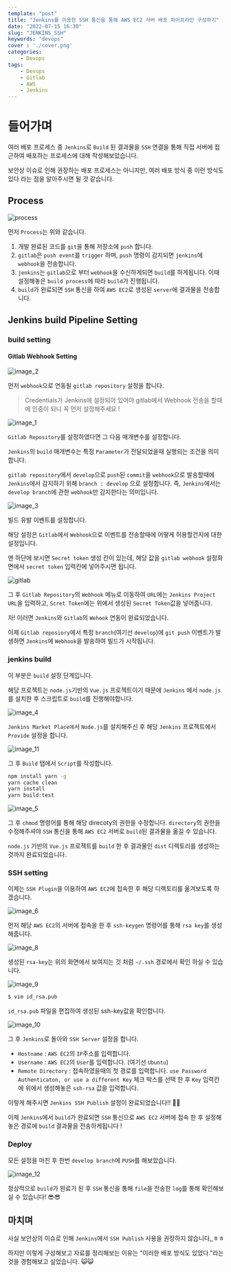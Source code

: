 ```yaml
---
template: "post"
title: "Jenkins를 이용한 SSH 통신을 통해 AWS EC2 서버 배포 파이프라인 구성하기"
date: "2022-07-15 16:30"
slug: "JENKINS_SSH"
keywords: "devops"
cover : './cover.png'
categories: 
    - Devops
tags:
    - Devops
    - Gitlab
    - AWS
    - Jenkins
---
```


# 들어가며

여러 배포 프로세스 중 `Jenkins`로 `Build` 된 결과물을 `SSH` 연결을 통해 직접 서버에 접근하여 배포하는 프로세스에 대해 작성해보았습니다.

보안상 이슈로 인해 권장하는 배포 프로세스는 아니지만, 여러 배포 방식 중 이런 방식도 있다 라는 점을 알아주시면 될 것 같습니다.


## Process


![process](./process.png)


먼저 `Process`는 위와 같습니다.

1. 개발 완료된 코드를 `git`을 통해 저장소에 `push` 합니다.
2. `gitlab`은 `push event`를 `trigger` 하며, `push` 명령이 감지되면 `jenkins`에 `webhook`을 전송합니다.
3. `jenkins`는 `gitlab`으로 부터 `webhook`을 수신하게되면 `build`를 하게됩니다. 이때 설정해놓은 `build process`에 따라 `build`가 진행됩니다.
4. `build`가 완료되면 `SSH` 통신을 하여 `AWS EC2`로 생성된 `server`에 결과물을 전송합니다.


## Jenkins build Pipeline Setting


### build setting

#### Gitlab Webhook Setting

![image_2](./image_2.png)


먼저 `webhook`으로 연동될 `gitlab repository` 설정을 합니다.

> Credentials가 Jenkins에 설정되어 있어야 gitlab에서 Webhook 전송을 할때에 인증이 되니 꼭 먼저 설정해주세요 !



![image_1](./image_1.png)

`Gitlab Repository`를 설정하였다면 그 다음 매개변수를 설정합니다.

`Jenkins`의 `build` 매개변수는 특정 `Parameter`가 전달되었을때 실행되는 조건을 의미 합니다.

`gitlab repository`에서 `develop`으로 `push`된 `commit`을 `webhook`으로 발송할때에 `Jenkins`에서 감지하기 위해 `branch : develop` 으로 설정합니다. 즉, `Jenkins`에서는 `develop branch`에 관한 `webhook`만 감지한다는 의미입니다.


![image_3](./image_3.png)

빌드 유발 이벤트를 설정합니다.

해당 설정은 `Gitlab`에서 `Webhook`으로 이벤트를 전송할때에 어떻게 허용할건지에 대한 설정입니다.

맨 하단에 보시면 `Secret token` 생성 칸이 있는데, 해당 값을 `gitlab webhook` 설정화면에서 `secret token` 입력칸에 넣어주시면 됩니다.

![gitlab](./gitlab.png)

그 후 `Gitlab Repository`의 `Webhook` 메뉴로 이동하여 `URL`에는 `Jenkins Project URL`을 입력하고, `Scret Token`에는 위에서 생성된 `Secret Token`값을 넣어줍니다.


자! 이러면 `Jenkins`와 `Gitlab`의 `Wehook` 연동이 완료되었습니다.

이제 `Gitlab reposiory`에서 특정 `branch`(여기선 `develop`)에 `git push` 이벤트가 발생하면 `Jenkins`에 `Webhook`을 발송하여 빌드가 시작됩니다.


### jenkins build

이 부분은 `build` 설정 단계입니다. 

해당 프로젝트는 `node.js`기반의 `Vue.js` 프로젝트이기 때문에 `Jenkins` 에서 `node.js`를 설치한 후 스크립트로 `build`를 진행해야합니다.

![image_4](./image_4.png)

`Jenkins Market Place에`서 `Node.js`를 설치해주신 후 해당 `Jenkins` 프로젝트에서 `Provide` 설정을 합니다.



![image_11](./image_11.png)


그 후 `Build` 탭에서 `Script`를 작성합니다.

``` bash
npm install yarn -g
yarn cache clean
yarn install
yarn build:test
```

![image_5](./image_5.png)

그 후 `chmod` 명령어를 통해 해당 direcoty의 권한을 수정합니다. `directory`의 권한을 수정해주셔야 `SSH` 통신을 통해 `AWS EC2` 서버로 `build`된 결과물을 옮길 수 있습니다.



`node.js` 기반의 `Vue.js` 프로젝트를 `build` 한 후 결과물인 `dist` 디렉토리를 생성하는 것까지 완료되었습니다.


### SSH setting

이제는 `SSH Plugin`을 이용하여 `AWS EC2`에 접속한 후 해당 디렉토리를 옮겨보도록 하겠습니다.

![image_6](./image_6.png)


먼저 해당 `AWS EC2`의 서버에 접속을 한 후 `ssh-keygen` 명령어를 통해 `rsa key`를 생성해줍니다.



![image_8](./image_8.png)

생성된 `rsa-key`는 위의 화면에서 보여지는 것 처럼 `~/.ssh` 경로에서 확인 하실 수 있습니다.

![image_9](./image_9.png)


``` bash
$ vim id_rsa.pub
```

`id_rsa.pub` 파일을 편집하여 생성된 ssh-key값을 확인합니다.

![image_10](./image_10.png)

그 후 `Jenkins`로 돌아와 `SSH Server` 설정을 합니다. 

- `Hostname` : `AWS EC2`의 `IP`주소를 입력합니다.
- `Username` : `AWS EC2`의 `User`를 입력합니다. (여기선 `Ubuntu`)
- `Remote Directory` : 접속하였을때의 첫 경로를 입력합니다.
`use Password Authenticaton, or use a different Key` 체크 박스를 선택 한 후 `Key` 입력칸에 위에서 생성해놓은 `ssh-rsa` 값을 입력합니다.

이렇게 해주시면 `Jenkins SSH Publish` 설정이 완료되었습니다!! 🎉🎉


이제 `Jenkins`에서 `build`가 완료되면 `SSH` 통신으로 `AWS EC2` 서버에 접속 한 후 설정해놓은 경로에 `build` 결과물을 전송하게됩니다 !


### Deploy

모든 설정을 마친 후 한번 `develop branch`에 `PUSH`를 해보았습니다.

![image_12](./image_12.png)

정상적으로 `build`가 완료가 된 후 `SSH` 통신을 통해 `file`을 전송한 `log`를 통해 확인해보실 수 있습니다! 😎😎



## 마치며

사실 보안상의 이슈로 인해 `Jenkins`에서 `SSH Publish` 사용을 권장하지 않습니다,,ㅎㅎ 

하지만 이렇게 구성해보고 자료를 정리해보는 이유는 "이러한 배포 방식도 있었다."라는 것을 경험해보고 싶었습니다. 😺😺






